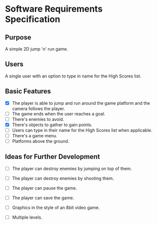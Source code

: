 # Software Requirements Specification

## Purpose

A simple 2D jump 'n' run game. 

## Users

A single user with an option to type in name for the High Scores list.

## Basic Features

- [x] The player is able to jump and run around the game platform and the camera follows the player.
- [ ] The game ends when the user reaches a goal.
- [ ] There's enemies to avoid.
- [x] There's objects to gather to gain points.
- [ ] Users can type in their name for the High Scores list when applicable.
- [ ] There's a game menu.
- [ ] Platforms above the ground.

## Ideas for Further Development

- [ ] The player can destroy enemies by jumping on top of them.
- [ ] The player can destroy enemies by shooting them.
- [ ] The player can pause the game.
- [ ] The player can save the game.
- [ ] Graphics in the style of an 8bit video game.
- [ ] Multiple levels.



